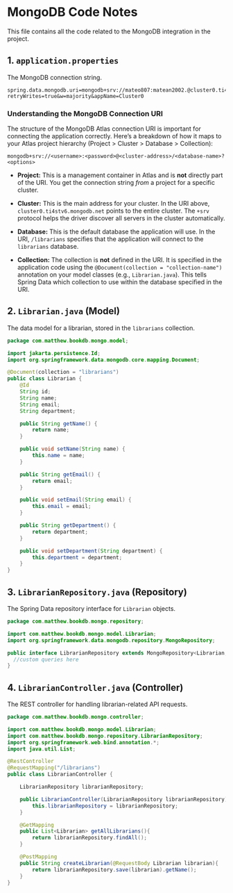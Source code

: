 # MongoDB Code Notes

This file contains all the code related to the MongoDB integration in the project.

## 1. `application.properties`

The MongoDB connection string.

```properties
spring.data.mongodb.uri=mongodb+srv://mateo807:matean2002.@cluster0.ti4stv6.mongodb.net/librarians?retryWrites=true&w=majority&appName=Cluster0
```

### Understanding the MongoDB Connection URI

The structure of the MongoDB Atlas connection URI is important for connecting the application correctly. Here’s a breakdown of how it maps to your Atlas project hierarchy (Project > Cluster > Database > Collection):

`mongodb+srv://<username>:<password>@<cluster-address>/<database-name>?<options>`

*   **Project:** This is a management container in Atlas and is **not** directly part of the URI. You get the connection string *from* a project for a specific cluster.

*   **Cluster:** This is the main address for your cluster. In the URI above, `cluster0.ti4stv6.mongodb.net` points to the entire cluster. The `+srv` protocol helps the driver discover all servers in the cluster automatically.

*   **Database:** This is the default database the application will use. In the URI, `/librarians` specifies that the application will connect to the `librarians` database.

*   **Collection:** The collection is **not** defined in the URI. It is specified in the application code using the `@Document(collection = "collection-name")` annotation on your model classes (e.g., `Librarian.java`). This tells Spring Data which collection to use within the database specified in the URI.

## 2. `Librarian.java` (Model)

The data model for a librarian, stored in the `librarians` collection.

```java
package com.matthew.bookdb.mongo.model;

import jakarta.persistence.Id;
import org.springframework.data.mongodb.core.mapping.Document;

@Document(collection = "librarians")
public class Librarian {
    @Id
    String id;
    String name;
    String email;
    String department;

    public String getName() {
        return name;
    }

    public void setName(String name) {
        this.name = name;
    }

    public String getEmail() {
        return email;
    }

    public void setEmail(String email) {
        this.email = email;
    }

    public String getDepartment() {
        return department;
    }

    public void setDepartment(String department) {
        this.department = department;
    }
}
```

## 3. `LibrarianRepository.java` (Repository)

The Spring Data repository interface for `Librarian` objects.

```java
package com.matthew.bookdb.mongo.repository;

import com.matthew.bookdb.mongo.model.Librarian;
import org.springframework.data.mongodb.repository.MongoRepository;

public interface LibrarianRepository extends MongoRepository<Librarian, String> {
  //custom queries here
}
```

## 4. `LibrarianController.java` (Controller)

The REST controller for handling librarian-related API requests.

```java
package com.matthew.bookdb.mongo.controller;

import com.matthew.bookdb.mongo.model.Librarian;
import com.matthew.bookdb.mongo.repository.LibrarianRepository;
import org.springframework.web.bind.annotation.*;
import java.util.List;

@RestController
@RequestMapping("/librarians")
public class LibrarianController {

    LibrarianRepository librarianRepository;

    public LibrarianController(LibrarianRepository librarianRepository) {
        this.librarianRepository = librarianRepository;
    }

    @GetMapping
    public List<Librarian> getAllLibrarians(){
        return librarianRepository.findAll();
    }

    @PostMapping
    public String createLibrarian(@RequestBody Librarian librarian){
        return librarianRepository.save(librarian).getName();
    }
}
```
